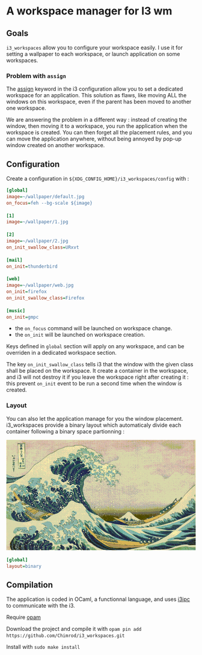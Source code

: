 # A workspace manager for I3 wm

## Goals

`i3_workspaces` allow you to configure your workspace easily. I use it for
setting a wallpaper to each workspace, or launch application on some
workspaces.

### Problem with `assign`

The [assign](https://i3wm.org/docs/userguide.html#assign_workspace) keyword in
the i3 configuration allow you to set a dedicated workspace for an application.
This solution as flaws, like moving ALL the windows on this workspace, even if
the parent has been moved to another one workspace.

We are answering the problem in a different way : instead of creating the
window, then moving it to a workspace, you run the application when the
workspace is created. You can then forget all the placement rules, and you can
move the application anywhere, without being annoyed by pop-up window created
on another workspace.

## Configuration

Create a configuration in `${XDG_CONFIG_HOME}/i3_workspaces/config` with :

```ini
[global]
image=~/wallpaper/default.jpg
on_focus=feh --bg-scale ${image}

[1]
image=~/wallpaper/1.jpg

[2]
image=~/wallpaper/2.jpg
on_init_swallow_class=URxvt

[mail]
on_init=thunderbird

[web]
image=~/wallpaper/web.jpg
on_init=firefox
on_init_swallow_class=Firefox

[music]
on_init=gmpc
```

- the `on_focus` command will be launched on workspace change.
- the `on_init` will be launched on workspace creation.

Keys defined in `global` section will apply on any workspace, and can be
overriden in a dedicated workspace section.

The key `on_init_swallow_class` tells i3 that the window with the given class
shall be placed on the workspace. It create a container in the workspace,
and i3 will not destroy it if you leave the workspace right after creating it :
this prevent `on_init` event to be run a second time when the window is created.

### Layout

You can also let the application manage for you the window placement.
i3_workspaces provide a binary layout which automaticaly divide each container
following a binary space partionning :

![Layout example](layout.gif)

```ini
[global]
layout=binary
```

## Compilation

The application is coded in OCaml, a functionnal language, and uses
[i3ipc](https://github.com/Armael/ocaml-i3ipc/) to communicate with the i3.

Require [opam](http://opam.ocaml.org/)

Download the project and compile it with `opam pin add https://github.com/Chimrod/i3_workspaces.git`

Install with `sudo make install`
